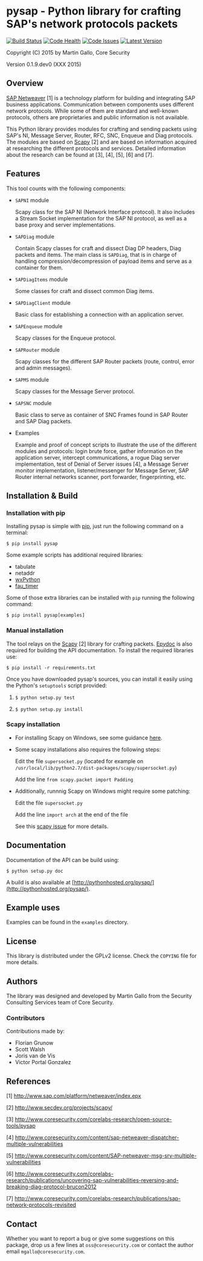 pysap - Python library for crafting SAP's network protocols packets
===================================================================

[![Build Status](https://travis-ci.org/CoreSecurity/pysap.svg?branch=master)](https://travis-ci.org/CoreSecurity/pysap)
[![Code Health](https://landscape.io/github/CoreSecurity/pysap/master/landscape.svg)](https://landscape.io/github/CoreSecurity/pysap/master)
[![Code Issues](http://www.quantifiedcode.com/api/v1/project/53b997e2c9054c5ab44782614c572358/badge.svg)](http://www.quantifiedcode.com/app/project/53b997e2c9054c5ab44782614c572358)
[![Latest Version](https://img.shields.io/pypi/v/pysap.svg)](https://pypi.python.org/pypi/pysap/)

Copyright (C) 2015 by Martin Gallo, Core Security

Version 0.1.9.dev0 (XXX 2015)


Overview
--------

[SAP Netweaver](http://www.sap.com/platform/netweaver/index.epx) [1] is a 
technology platform for building and integrating SAP business applications.
Communication between components uses different network protocols. While
some of them are standard and well-known protocols, others are proprietaries
and public information is not available.

This Python library provides modules for crafting and sending packets using
SAP's NI, Message Server, Router, RFC, SNC, Enqueue and Diag protocols. The
modules are based on [Scapy](http://www.secdev.org/projects/scapy/) [2] and
are based on information acquired at researching the different protocols and
services. Detailed information about the research can be found at [3], [4], 
[5], [6] and [7].


Features
--------

This tool counts with the following components:

- `SAPNI` module

    Scapy class for the SAP NI (Network Interface protocol). It also includes a
    Stream Socket implementation for the SAP NI protocol, as well as a base 
    proxy and server implementations.

- `SAPDiag` module

    Contain Scapy classes for craft and dissect Diag DP headers, Diag packets 
    and items. The main class is `SAPDiag`, that is in charge of handling 
    compression/decompression of payload items and serve as a container for 
    them.

- `SAPDiagItems` module

    Some classes for craft and dissect common Diag items.

- `SAPDiagClient` module

    Basic class for establishing a connection with an application server.

- `SAPEnqueue` module

    Scapy classes for the Enqueue protocol.

- `SAPRouter` module

    Scapy classes for the different SAP Router packets (route, control, error
    and admin messages).

- `SAPMS` module

    Scapy classes for the Message Server protocol.
    
- `SAPSNC` module

    Basic class to serve as container of SNC Frames found in SAP Router and
    SAP Diag packets. 

- Examples

    Example and proof of concept scripts to illustrate the use of the different
    modules and protocols: login brute force, gather information on the
    application server, intercept communications, a rogue Diag server
    implementation, test of Denial of Server issues [4], a Message Server
    monitor implementation, listener/messenger for Message Server, SAP Router
    internal networks scanner, port forwarder, fingerprinting, etc.
	

Installation & Build
--------------------

### Installation with pip ###

Installing pysap is simple with [pip](https://pip.pypa.io/), just run the
following command on a terminal:

    $ pip install pysap

Some example scripts has additional required libraries:

- tabulate
- netaddr
- [wxPython](http://www.wxpython.org/)
- [fau_timer](https://github.com/martingalloar/mona-timing-lib)

Some of those extra libraries can be installed with `pip` running the following
command:

    $ pip install pysap[examples] 

### Manual installation ###

The tool relays on the [Scapy](http://www.secdev.org/projects/scapy/) [2]
library for crafting packets. [Epydoc](http://epydoc.sourceforge.net/) is
also required for building the API documentation. To install the required
libraries use:

    $ pip install -r requirements.txt

Once you have downloaded pysap's sources, you can install it easily using
the Python's `setuptools` script provided:

1) `$ python setup.py test`

2) `$ python setup.py install`

### Scapy installation ###

- For installing Scapy on Windows, see some guidance [here](https://bitbucket.org/secdev/scapy/src/0bde7b23266e7cf1ba1ff3e3693fb3789c0ac751/doc/scapy/installation.rst?at=default).

- Some scapy installations also requires the following steps:

    Edit the file `supersocket.py` (located for example on 
    	`/usr/local/lib/python2.7/dist-packages/scapy/supersocket.py`)

    Add the line `from scapy.packet import Padding`

- Additionally, runnnig Scapy on Windows might require some patching:

    Edit the file `supersocket.py` 

    Add the line `import arch` at the end of the file

  See this [scapy issue](https://bitbucket.org/secdev/scapy/pull-request/56)
  for more details.


Documentation
-------------

Documentation of the API can be build using:

    $ python setup.py doc

A build is also available at [http://pythonhosted.org/pysap/](http://pythonhosted.org/pysap/).


Example uses
------------

Examples can be found in the `examples` directory.


License
-------

This library is distributed under the GPLv2 license. Check the `COPYING` file for
more details.


Authors
-------

The library was designed and developed by Martin Gallo from the Security
Consulting Services team of Core Security.

### Contributors ###

Contributions made by:

  * Florian Grunow
  * Scott Walsh
  * Joris van de Vis
  * Victor Portal Gonzalez 


References
----------

[1] http://www.sap.com/platform/netweaver/index.epx

[2] http://www.secdev.org/projects/scapy/

[3] http://www.coresecurity.com/corelabs-research/open-source-tools/pysap

[4] http://www.coresecurity.com/content/sap-netweaver-dispatcher-multiple-vulnerabilities

[5] http://www.coresecurity.com/content/SAP-netweaver-msg-srv-multiple-vulnerabilities

[6] http://www.coresecurity.com/corelabs-research/publications/uncovering-sap-vulnerabilities-reversing-and-breaking-diag-protocol-brucon2012

[7] http://www.coresecurity.com/corelabs-research/publications/sap-network-protocols-revisited


Contact
-------

Whether you want to report a bug or give some suggestions on this package, drop
us a few lines at `oss@coresecurity.com` or contact the author email 
`mgallo@coresecurity.com`.
